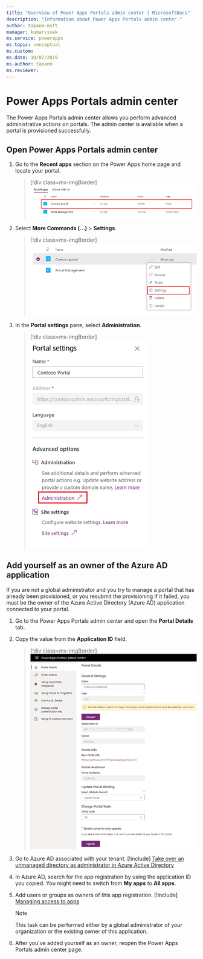 ```yaml
---
title: "Overview of Power Apps Portals admin center | MicrosoftDocs"
description: "Information about Power Apps Portals admin center."
author: tapanm-msft
manager: kumarvivek
ms.service: powerapps
ms.topic: conceptual
ms.custom: 
ms.date: 10/07/2019
ms.author: tapanm
ms.reviewer:
---
```


# Power Apps Portals admin center

The Power Apps Portals admin center allows you perform advanced administrative actions on portals. The admin center is available when a portal is provisioned successfully.

## Open Power Apps Portals admin center

1. Go to the **Recent apps** section on the Power Apps home page and locate your portal.

    > [!div class=mx-imgBorder]
    > ![Recent apps](../media/recent-apps.png "Recent apps")  

2. Select **More Commands (...)** > **Settings**.

    > [!div class=mx-imgBorder]
    > ![Portal settings option](../media/portal-settings-option.png "Portal settings option")

3. In the **Portal settings** pane, select **Administration**.

    > [!div class=mx-imgBorder]
    > ![Portal settings pane](../media/portal-settings-admin.png "Portal settings pane")

## Add yourself as an owner of the Azure AD application

If you are not a global administrator and you try to manage a portal that has already been provisioned, or you resubmit the provisioning if it failed, you must be the owner of the Azure Active Directory (Azure AD) application connected to your portal.

1. Go to the Power Apps Portals admin center and open the **Portal Details** tab.

2. Copy the value from the **Application ID** field.

    > [!div class=mx-imgBorder]
    > ![Portal Details tab](../media/portal-details-admin.png "Portal Details tab")

3. Go to Azure AD associated with your tenant. [!include[](../../../includes/proc-more-information.md)] [Take over an unmanaged directory as administrator in Azure Active Directory](https://docs.microsoft.com/azure/active-directory/active-directory-manage-o365-subscription)

4. In Azure AD, search for the app registration by using the application ID you copied. You might need to switch from **My apps** to **All apps**.

5. Add users or groups as owners of this app registration. [!include[](../../../includes/proc-more-information.md)] [Managing access to apps](https://docs.microsoft.com/azure/active-directory/active-directory-managing-access-to-apps)

    > [!Note]
    > This task can be performed either by a global administrator of your organization or the existing owner of this application.

6. After you've added yourself as an owner, reopen the Power Apps Portals admin center page.